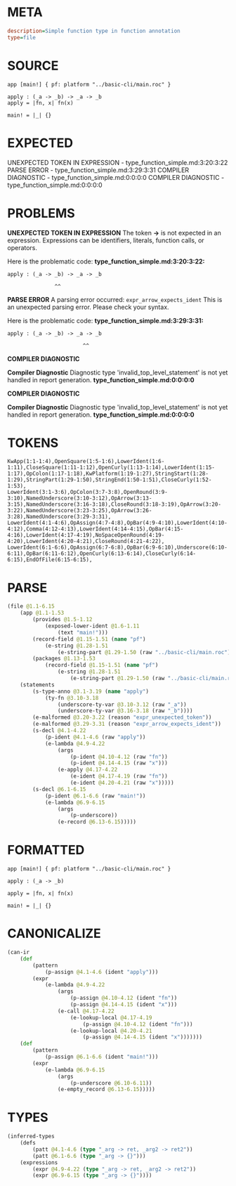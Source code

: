 # META
~~~ini
description=Simple function type in function annotation
type=file
~~~
# SOURCE
~~~roc
app [main!] { pf: platform "../basic-cli/main.roc" }

apply : (_a -> _b) -> _a -> _b
apply = |fn, x| fn(x)

main! = |_| {}
~~~
# EXPECTED
UNEXPECTED TOKEN IN EXPRESSION - type_function_simple.md:3:20:3:22
PARSE ERROR - type_function_simple.md:3:29:3:31
COMPILER DIAGNOSTIC - type_function_simple.md:0:0:0:0
COMPILER DIAGNOSTIC - type_function_simple.md:0:0:0:0
# PROBLEMS
**UNEXPECTED TOKEN IN EXPRESSION**
The token **->** is not expected in an expression.
Expressions can be identifiers, literals, function calls, or operators.

Here is the problematic code:
**type_function_simple.md:3:20:3:22:**
```roc
apply : (_a -> _b) -> _a -> _b
```
                   ^^


**PARSE ERROR**
A parsing error occurred: `expr_arrow_expects_ident`
This is an unexpected parsing error. Please check your syntax.

Here is the problematic code:
**type_function_simple.md:3:29:3:31:**
```roc
apply : (_a -> _b) -> _a -> _b
```
                            ^^


**COMPILER DIAGNOSTIC**

**Compiler Diagnostic**
Diagnostic type 'invalid_top_level_statement' is not yet handled in report generation.
**type_function_simple.md:0:0:0:0**

**COMPILER DIAGNOSTIC**

**Compiler Diagnostic**
Diagnostic type 'invalid_top_level_statement' is not yet handled in report generation.
**type_function_simple.md:0:0:0:0**

# TOKENS
~~~zig
KwApp(1:1-1:4),OpenSquare(1:5-1:6),LowerIdent(1:6-1:11),CloseSquare(1:11-1:12),OpenCurly(1:13-1:14),LowerIdent(1:15-1:17),OpColon(1:17-1:18),KwPlatform(1:19-1:27),StringStart(1:28-1:29),StringPart(1:29-1:50),StringEnd(1:50-1:51),CloseCurly(1:52-1:53),
LowerIdent(3:1-3:6),OpColon(3:7-3:8),OpenRound(3:9-3:10),NamedUnderscore(3:10-3:12),OpArrow(3:13-3:15),NamedUnderscore(3:16-3:18),CloseRound(3:18-3:19),OpArrow(3:20-3:22),NamedUnderscore(3:23-3:25),OpArrow(3:26-3:28),NamedUnderscore(3:29-3:31),
LowerIdent(4:1-4:6),OpAssign(4:7-4:8),OpBar(4:9-4:10),LowerIdent(4:10-4:12),Comma(4:12-4:13),LowerIdent(4:14-4:15),OpBar(4:15-4:16),LowerIdent(4:17-4:19),NoSpaceOpenRound(4:19-4:20),LowerIdent(4:20-4:21),CloseRound(4:21-4:22),
LowerIdent(6:1-6:6),OpAssign(6:7-6:8),OpBar(6:9-6:10),Underscore(6:10-6:11),OpBar(6:11-6:12),OpenCurly(6:13-6:14),CloseCurly(6:14-6:15),EndOfFile(6:15-6:15),
~~~
# PARSE
~~~clojure
(file @1.1-6.15
	(app @1.1-1.53
		(provides @1.5-1.12
			(exposed-lower-ident @1.6-1.11
				(text "main!")))
		(record-field @1.15-1.51 (name "pf")
			(e-string @1.28-1.51
				(e-string-part @1.29-1.50 (raw "../basic-cli/main.roc"))))
		(packages @1.13-1.53
			(record-field @1.15-1.51 (name "pf")
				(e-string @1.28-1.51
					(e-string-part @1.29-1.50 (raw "../basic-cli/main.roc"))))))
	(statements
		(s-type-anno @3.1-3.19 (name "apply")
			(ty-fn @3.10-3.18
				(underscore-ty-var @3.10-3.12 (raw "_a"))
				(underscore-ty-var @3.16-3.18 (raw "_b"))))
		(e-malformed @3.20-3.22 (reason "expr_unexpected_token"))
		(e-malformed @3.29-3.31 (reason "expr_arrow_expects_ident"))
		(s-decl @4.1-4.22
			(p-ident @4.1-4.6 (raw "apply"))
			(e-lambda @4.9-4.22
				(args
					(p-ident @4.10-4.12 (raw "fn"))
					(p-ident @4.14-4.15 (raw "x")))
				(e-apply @4.17-4.22
					(e-ident @4.17-4.19 (raw "fn"))
					(e-ident @4.20-4.21 (raw "x")))))
		(s-decl @6.1-6.15
			(p-ident @6.1-6.6 (raw "main!"))
			(e-lambda @6.9-6.15
				(args
					(p-underscore))
				(e-record @6.13-6.15)))))
~~~
# FORMATTED
~~~roc
app [main!] { pf: platform "../basic-cli/main.roc" }

apply : (_a -> _b)

apply = |fn, x| fn(x)

main! = |_| {}
~~~
# CANONICALIZE
~~~clojure
(can-ir
	(def
		(pattern
			(p-assign @4.1-4.6 (ident "apply")))
		(expr
			(e-lambda @4.9-4.22
				(args
					(p-assign @4.10-4.12 (ident "fn"))
					(p-assign @4.14-4.15 (ident "x")))
				(e-call @4.17-4.22
					(e-lookup-local @4.17-4.19
						(p-assign @4.10-4.12 (ident "fn")))
					(e-lookup-local @4.20-4.21
						(p-assign @4.14-4.15 (ident "x")))))))
	(def
		(pattern
			(p-assign @6.1-6.6 (ident "main!")))
		(expr
			(e-lambda @6.9-6.15
				(args
					(p-underscore @6.10-6.11))
				(e-empty_record @6.13-6.15)))))
~~~
# TYPES
~~~clojure
(inferred-types
	(defs
		(patt @4.1-4.6 (type "_arg -> ret, _arg2 -> ret2"))
		(patt @6.1-6.6 (type "_arg -> {}")))
	(expressions
		(expr @4.9-4.22 (type "_arg -> ret, _arg2 -> ret2"))
		(expr @6.9-6.15 (type "_arg -> {}"))))
~~~
